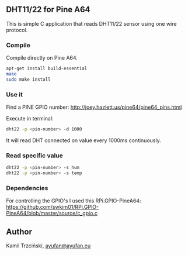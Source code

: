 ## DHT11/22 for Pine A64

This is simple C application that reads DHT11/22 sensor using one wire protocol.

### Compile

Compile directly on Pine A64.

```bash
apt-get install build-essential
make
sudo make install
```

### Use it

Find a PINE GPIO number: http://joey.hazlett.us/pine64/pine64_pins.html

Execute in terminal:

```bash
dht22 -p <pin-number> -d 1000
```

It will read DHT connected on <pin-number> value every 1000ms continuously.

### Read specific value

```bash
dht22 -p <pin-number> -s hum
dht22 -p <pin-number> -s temp
```

### Dependencies

For controlling the GPIO's I used this RPi.GPIO-PineA64:
https://github.com/swkim01/RPi.GPIO-PineA64/blob/master/source/c_gpio.c

## Author

Kamil Trzciński, ayufan@ayufan.eu
